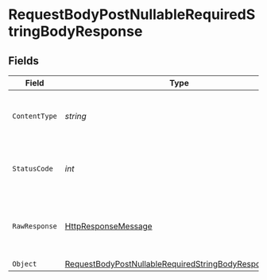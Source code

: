 # RequestBodyPostNullableRequiredStringBodyResponse


## Fields

| Field                                                                                                                                     | Type                                                                                                                                      | Required                                                                                                                                  | Description                                                                                                                               |
| ----------------------------------------------------------------------------------------------------------------------------------------- | ----------------------------------------------------------------------------------------------------------------------------------------- | ----------------------------------------------------------------------------------------------------------------------------------------- | ----------------------------------------------------------------------------------------------------------------------------------------- |
| `ContentType`                                                                                                                             | *string*                                                                                                                                  | :heavy_check_mark:                                                                                                                        | HTTP response content type for this operation                                                                                             |
| `StatusCode`                                                                                                                              | *int*                                                                                                                                     | :heavy_check_mark:                                                                                                                        | HTTP response status code for this operation                                                                                              |
| `RawResponse`                                                                                                                             | [HttpResponseMessage](https://learn.microsoft.com/en-us/dotnet/api/system.net.http.httpresponsemessage?view=net-5.0)                      | :heavy_minus_sign:                                                                                                                        | Raw HTTP response; suitable for custom response parsing                                                                                   |
| `Object`                                                                                                                                  | [RequestBodyPostNullableRequiredStringBodyResponseBody](../../Models/Operations/RequestBodyPostNullableRequiredStringBodyResponseBody.md) | :heavy_minus_sign:                                                                                                                        | OK                                                                                                                                        |